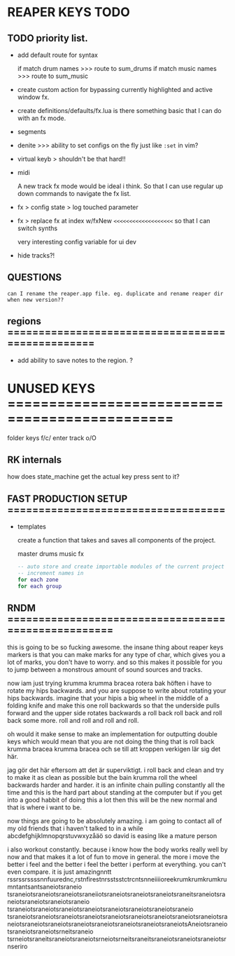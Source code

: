 # REAPER KEYS TODO

## TODO priority list.

- add default route for syntax

  if match drum names >>> route to sum_drums
  if match music names >>> route to sum_music

* create custom action for bypassing currently highlighted and active window fx.

* create definitions/defaults/fx.lua
  is there something basic that I can do with an fx mode.

- segments

- denite >>> ability to set configs on the fly just like `:set` in vim?

- virtual keyb > shouldn't be that hard!!

- midi

  A new track fx mode would be ideal i think. So that I can use regular
  up down commands to navigate the fx list.

* fx > config state > log touched parameter

- fx > replace fx at index w/fxNew `<<<<<<<<<<<<<<<<<<<`
  so that I can switch synths

  very interesting config variable for ui dev

* hide tracks?!

## QUESTIONS

`can I rename the reaper.app file. eg. duplicate and rename reaper dir when new version??`

## regions =================================================

- add ability to save notes to the region. ?

# UNUSED KEYS ==============================================

folder keys f/c/<TAB>
enter track o/O

## RK internals

how does state_machine get the actual key press sent to it?

## FAST PRODUCTION SETUP ===================================

- templates

  create a function that takes and saves all components of the project.

  master
  drums
  music
  fx

  ```lua
  -- auto store and create importable modules of the current project
  -- increment names in
  for each zone
  for each group
  ```

## RNDM ====================================================

this is going to be so fucking awesome. the insane thing about
reaper keys markers is that you can make marks for any type of char,
which gives you a lot of marks, you don't have to worry.
and so this makes it possible for you to jump between a monstrous amount
of sound sources and tracks.

now iam just trying krumma krumma bracea rotera bak höften i have to rotate my hips
backwards. and you are suppose to write about rotating your hips backwards. imagine
that your hipis a big wheel in the middle of a folding knife and make this one roll 
backwards so that the underside pulls forward and the upper side rotates backwards a
roll back roll back and roll back some more. roll and roll and roll and roll.

oh would it make sense to make an implementation for outputting double keys
which would mean that you are not doing the thing that is roll back krumma
bracea krumma bracea och se till att kroppen verkigen lär sig det här.

jag gör det här eftersom att det är superviktigt. i roll back and clean and try 
to make it as clean as possible but the bain krumma roll the wheel backwards harder and
harder. it is an infinite chain pulling constantly all the time and this is the hard part 
about standing at the computer but if you get into a good habbit of doing this a lot then this will
be the new normal and that is where i want to be. 

now things are going to be absolutely amazing. i am going to contact all of my old friends that i haven't
talked to in a while abcdefghijklmnopqrstuvwxyzåäö so david is easing like a mature person

i also workout constantly. because i know how the body works really well by now and that makes it a lot
of fun to move in general. the more i move the better i feel and the better i feel the better i perform at
everything. you can't even compare. it is just amazingnntt
rssrssrssssnnfuurednc,rstnfirestnrsstsstctrcntsnneiiiioreekrumkrumkrumkrumntantsantsaneiotsraneio
tsraneiotsraneiotsraneiotsraneiiotsraneiotsraneiotsraneiotsraneitsraneiotsraneiotsraneiotsraneiotsraneio
tsraneiotsraneiotsraneiotsraneiotsraneiotsraneiotsraneiotsraneio
tsraneiotsraneiotsraneiotsraneiotsraneiotsraneiotsraneiotsraneiotsraneiotsra
neiotsraneiotsraneiotsraneiotsraneiotsraneiotsraneiotsraneiotsAneiotsraneiotsraneiotsraneiotsrneitsraneio
tsrneiotsraneitsraneiotsraneiotsrneiotsrneitsraneitsraneiotsraneiotsraneiotsrnseriro
